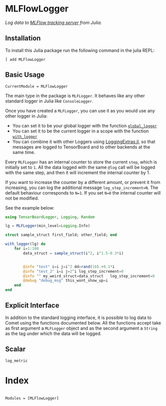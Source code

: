 
# MLFlowLogger

*Log data to [MLFlow tracking server]() from Julia.*

## Installation

To install this Julia package run the following command in the julia REPL:
```
] add MLFlowLogger
```
## Basic Usage
```@meta
CurrentModule = MLFlowLogger
```

The main type in the package is `MLFLogger`. It behaves like any other standard logger 
in Julia like `ConsoleLogger`.

Once you have created a `MLFLogger`, you can use it as you would use any other logger in Julia:
- You can set it to be your global logger with the function [`global_logger`](https://docs.julialang.org/en/v1/stdlib/Logging/index.html#Base.CoreLogging.global_logger)
- You can set it to be the current logger in a scope with the function [`with_logger`](https://docs.julialang.org/en/v1/stdlib/Logging/index.html#Base.CoreLogging.with_logger)
- You can combine it with other Loggers using [LoggingExtras.jl](https://github.com/oxinabox/LoggingExtras.jl), so that messages are logged to TensorBoard and to other backends at the same time.

Every `MLFLogger` has an internal counter to store the current `step`, which is initially set to `1`.
All the data logged with the same `@log` call will be logged with the same step, and then
it will increment the internal counter by 1.

If you want to increase the counter by a different amount, or prevent it from increasing, you can log the additional message
`log_step_increment=N`. The default behaviour corresponds to `N=1`. If you set `N=0` the internal counter will not be modified.

See the example below:
```julia
using TensorBoardLogger, Logging, Random

lg = MLFLogger(min_level=Logging.Info)

struct sample_struct first_field; other_field; end

with_logger(lg) do
    for i=1:100
        data_struct = sample_struct(i^2, i^1.5-0.3*i)


        @info "test" i=i j=i^2 dd=rand(10).+0.1*i 
        @info "test_2" i=i j=2^i log_step_increment=0
        @info "" my_weird_struct=data_struct   log_step_increment=0
        @debug "debug_msg" this_wont_show_up=i
    end
end
```

## Explicit Interface


In addition to the standard logging interface, it is possible to log
data to Comet using the functions documented below.
All the functions accept take as first argument a `MLFLogger` object
and as the second argument a `String` as the tag under which the
data will be logged.

## Scalar
```@docs
log_metric
```

# Index
```@index
```

```@autodocs
Modules = [MLFlowLogger]
```
